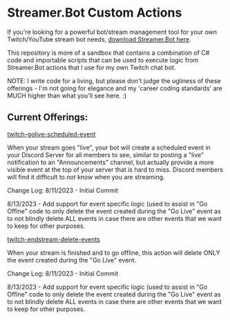# Streamer.Bot Custom Actions

If you're looking for a powerful bot/stream management tool for your own Twitch/YouTube stream bot needs, [download Streamer.Bot here](https://streamer.bot/).

This repository is more of a sandbox that contains a combination of C# code and importable scripts that can be used to execute logic from Streamer.Bot actions that I use for my own Twitch chat bot.

NOTE: I write code for a living, but please don't judge the ugliness of these offerings - I'm not going for elegance and my 'career coding standards' are MUCH higher than what you'll see here. :)

## Current Offerings:

[twitch-golive-scheduled-event](https://github.com/ChillQuests/Streamer.bot/tree/main/src/twitch-golive-scheduled-event)

When your stream goes "live", your bot will create a scheduled event in your Discord Server for all members to see, similar to posting a "live" notification to an "Announcements" channel, but actually provide a more visible event at the top of your server that is hard to miss.  Discord members will find it difficult to _not_ know when you are streaming.

Change Log:
8/11/2023 - Initial Commit

8/13/2023 - Add support for event specific logic (used to assist in "Go Offlne" code to only delete the event created during the "Go Live" event as to not blindly delete ALL events in case there are other events that we want to keep for other purposes.

[twitch-endstream-delete-events](https://github.com/ChillQuests/Streamer.bot/tree/main/src/twitch-endstream-delete-events)

When your stream is finished and to go offline, this action will delete ONLY the event created during the "Go Live" event.

Change Log:
8/11/2023 - Initial Commit

8/13/2023 - Add support for event specific logic (used to assist in "Go Offlne" code to only delete the event created during the "Go Live" event as to not blindly delete ALL events in case there are other events that we want to keep for other purposes.
